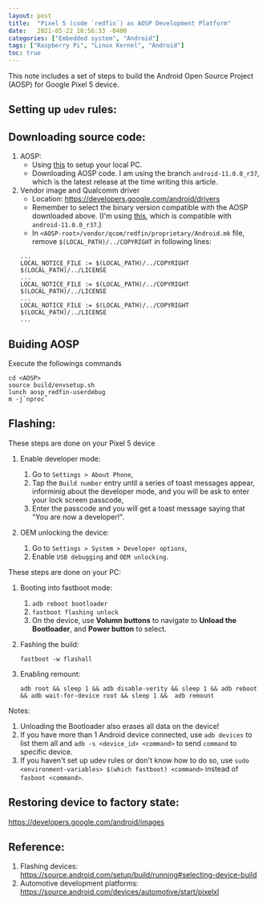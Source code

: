 ```yaml
---
layout: post
title:  "Pixel 5 (code `redfin`) as AOSP Development Platform"
date:   2021-05-22 10:56:33 -0400
categories: ["Embedded system", "Android"]
tags: ["Raspberry Pi", "Linux Kernel", "Android"]
toc: true
---
```


This note includes a set of steps to build the Android Open Source Project (AOSP) for Google Pixel 5 device.

## Setting up `udev` rules:


## Downloading source code:
1. AOSP:
    - Using [this](https://source.android.com/setup/build/initializing) to setup your local PC.
    - Downloading AOSP code. I am using the branch `android-11.0.0_r37`, which is the latest release at the time writing this article.
1. Vendor image and Qualcomm driver
   - Location: https://developers.google.com/android/drivers
   - Remember to select the binary version compatible with the AOSP downloaded above. (I'm using [this](https://developers.google.com/android/drivers#redfinrq2a.210505.003), which is compatible with `android-11.0.0_r37`.)
   - In `<AOSP-root>/vendor/qcom/redfin/proprietary/Android.mk` file, remove `$(LOCAL_PATH)/../COPYRIGHT` in following lines:
   ```
   ...
   LOCAL_NOTICE_FILE := $(LOCAL_PATH)/../COPYRIGHT $(LOCAL_PATH)/../LICENSE
   ...
   LOCAL_NOTICE_FILE := $(LOCAL_PATH)/../COPYRIGHT $(LOCAL_PATH)/../LICENSE
   ...
   LOCAL_NOTICE_FILE := $(LOCAL_PATH)/../COPYRIGHT $(LOCAL_PATH)/../LICENSE
   ...
   ```

## Buiding AOSP

Execute the followings commands
```shell
cd <AOSP>
source build/envsetup.sh
lunch aosp_redfin-userdebug
m -j`nproc`
```

## Flashing:

These steps are done on your Pixel 5 device
1. Enable developer mode:
    1. Go to `Settings > About Phone`,
    1. Tap the `Build number` entry until a series of toast messages appear, informinig about the developer mode, and you will be ask to enter your lock screen passcode,
    1. Enter the passcode and you will get a toast message saying that "You are now a developer!".
  
1. OEM unlocking the device:
    1. Go to `Settings > System > Developer options`,
    1. Enable `USB debugging` and `OEM unlocking`.

These steps are done on your PC:
1. Booting into fastboot mode:
    1. `adb reboot bootloader`
    2. `fastboot flashing unlock`
    3. On the device, use **Volumn buttons** to navigate to **Unload the Bootloader**, and **Power button** to select.

1. Fashing the build:
    ```
    fastboot -w flashall
    ```

1. Enabling remount:
    ```
    adb root && sleep 1 && adb disable-verity && sleep 1 && adb reboot && adb wait-for-device root && sleep 1 &&  adb remount
    ```

Notes:
1. Unloading the Bootloader also erases all data on the device!
1. If you have more than 1 Android device connected, use `adb devices` to list them all and `adb -s <device_id> <command>` to send `command` to specific device.
1. If you haven't set up udev rules or don't know how to do so, use `sudo <environment-variables> $(which fastboot) <command>` instead of `fasboot <command>`.

## Restoring device to factory state:
https://developers.google.com/android/images

## Reference:
1. Flashing devices: https://source.android.com/setup/build/running#selecting-device-build
2. Automotive development platforms: https://source.android.com/devices/automotive/start/pixelxl
